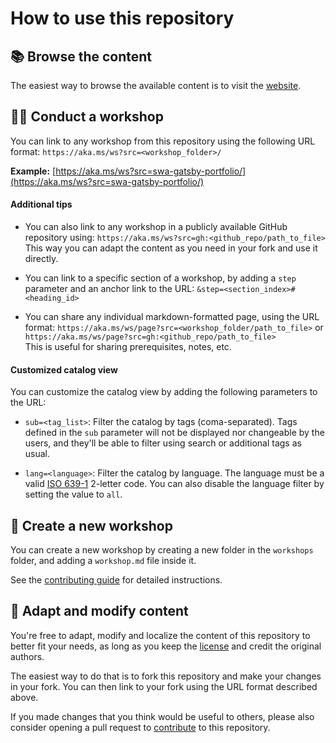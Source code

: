 # How to use this repository

## 📚 Browse the content

The easiest way to browse the available content is to visit the [website](https://aka.ms/moaw).

## 👩‍🏫 Conduct a workshop

You can link to any workshop from this repository using the following URL format: `https://aka.ms/ws?src=<workshop_folder>/`

**Example:** [https://aka.ms/ws?src=swa-gatsby-portfolio/](https://aka.ms/ws?src=swa-gatsby-portfolio/)


#### Additional tips

- You can also link to any workshop in a publicly available GitHub repository using: `https://aka.ms/ws?src=gh:<github_repo/path_to_file>`<br>
  This way you can adapt the content as you need in your fork and use it directly.

- You can link to a specific section of a workshop, by adding a `step` parameter and an anchor link to the URL: `&step=<section_index>#<heading_id>`

- You can share any individual markdown-formatted page, using the URL format: `https://aka.ms/ws/page?src=<workshop_folder/path_to_file>` or `https://aka.ms/ws/page?src=gh:<github_repo/path_to_file>`<br>
This is useful for sharing prerequisites, notes, etc.

#### Customized catalog view

You can customize the catalog view by adding the following parameters to the URL:

- `sub=<tag_list>`: Filter the catalog by tags (coma-separated). Tags defined in the `sub` parameter will not be displayed nor changeable by the users, and they'll be able to filter using search or additional tags as usual.

- `lang=<language>`: Filter the catalog by language. The language must be a valid [ISO 639-1](https://en.wikipedia.org/wiki/List_of_ISO_639-1_codes) 2-letter code. You can also disable the language filter by setting the value to `all`.

## 🚀 Create a new workshop

You can create a new workshop by creating a new folder in the `workshops` folder, and adding a `workshop.md` file inside it.

See the [contributing guide](CONTRIBUTING.md#create-a-new-workshop) for detailed instructions.

## 📝 Adapt and modify content

You're free to adapt, modify and localize the content of this repository to better fit your needs, as long as you keep the [license](#LICENSE) and credit the original authors.

The easiest way to do that is to fork this repository and make your changes in your fork. You can then link to your fork using the URL format described above.

If you made changes that you think would be useful to others, please also consider opening a pull request to [contribute](CONTRIBUTING.md) to this repository.
